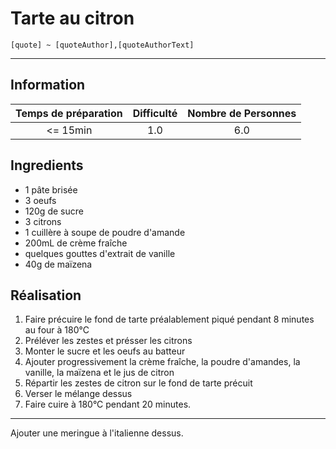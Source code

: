 # Tarte au citron

`[quote] ~ [quoteAuthor],[quoteAuthorText]`

---

## Information

| Temps de préparation  | Difficulté    | Nombre de Personnes |
|:---------------------:|:-------------:|:-------------------:|
| <= 15min            | 1.0  | 6.0        |

## Ingredients

- 1 pâte brisée
- 3 oeufs
- 120g de sucre
- 3 citrons
- 1 cuillère à soupe de poudre d'amande
- 200mL de crème fraîche
- quelques gouttes d'extrait de vanille
- 40g de maïzena


## Réalisation

1. Faire précuire le fond de tarte préalablement piqué pendant 8 minutes au four à 180°C
1. Préléver les zestes et présser les citrons
1. Monter le sucre et les oeufs au batteur
1. Ajouter progressivement la crème fraîche, la poudre d'amandes, la vanille, la maïzena et le jus de citron
1. Répartir les zestes de citron sur le fond de tarte précuit
1. Verser le mélange dessus
1. Faire cuire à 180°C pendant 20 minutes.


---

Ajouter une meringue à l'italienne dessus.
